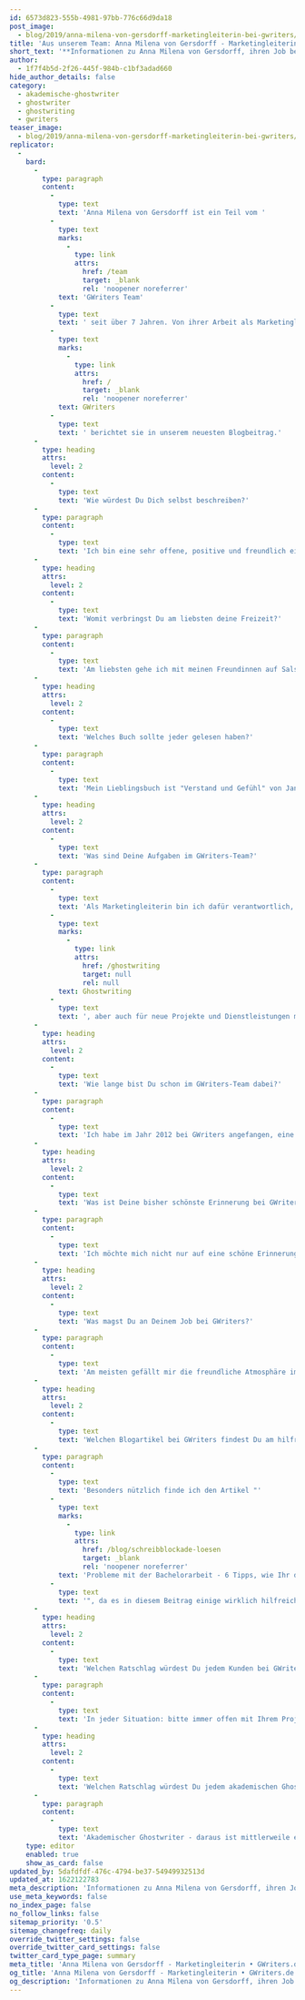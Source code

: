 ```yaml
---
id: 6573d823-555b-4981-97bb-776c66d9da18
post_image:
  - blog/2019/anna-milena-von-gersdorff-marketingleiterin-bei-gwriters/Anna_Milena_von_Gersdorff_Gwriters-1.jpg
title: 'Aus unserem Team: Anna Milena von Gersdorff - Marketingleiterin bei GWriters'
short_text: '**Informationen zu Anna Milena von Gersdorff, ihren Job bei GWriters, ihre Ratschläge an akademische Ghostwriter & Kunden der Ghostwriter-Agentur GWriters.**'
author:
  - 1f7f4b5d-2f26-445f-984b-c1bf3adad660
hide_author_details: false
category:
  - akademische-ghostwriter
  - ghostwriter
  - ghostwriting
  - gwriters
teaser_image:
  - blog/2019/anna-milena-von-gersdorff-marketingleiterin-bei-gwriters/Anna_Milena_von_Gersdorff_Gwriters-1.jpg
replicator:
  -
    bard:
      -
        type: paragraph
        content:
          -
            type: text
            text: 'Anna Milena von Gersdorff ist ein Teil vom '
          -
            type: text
            marks:
              -
                type: link
                attrs:
                  href: /team
                  target: _blank
                  rel: 'noopener noreferrer'
            text: 'GWriters Team'
          -
            type: text
            text: ' seit über 7 Jahren. Von ihrer Arbeit als Marketingleiterin bei '
          -
            type: text
            marks:
              -
                type: link
                attrs:
                  href: /
                  target: _blank
                  rel: 'noopener noreferrer'
            text: GWriters
          -
            type: text
            text: ' berichtet sie in unserem neuesten Blogbeitrag.'
      -
        type: heading
        attrs:
          level: 2
        content:
          -
            type: text
            text: 'Wie würdest Du Dich selbst beschreiben?'
      -
        type: paragraph
        content:
          -
            type: text
            text: 'Ich bin eine sehr offene, positive und freundlich eingestellte Person.'
      -
        type: heading
        attrs:
          level: 2
        content:
          -
            type: text
            text: 'Womit verbringst Du am liebsten deine Freizeit?'
      -
        type: paragraph
        content:
          -
            type: text
            text: 'Am liebsten gehe ich mit meinen Freundinnen auf Salsa-Parties, ich habe ja eine große Leidenschaft zum Tanzen. Ebenso mag ich es, Zeit mit meiner Familie zu verbringen, und nicht an letzter Stelle reise ich sehr gerne.'
      -
        type: heading
        attrs:
          level: 2
        content:
          -
            type: text
            text: 'Welches Buch sollte jeder gelesen haben?'
      -
        type: paragraph
        content:
          -
            type: text
            text: 'Mein Lieblingsbuch ist "Verstand und Gefühl" von Jane Austen.'
      -
        type: heading
        attrs:
          level: 2
        content:
          -
            type: text
            text: 'Was sind Deine Aufgaben im GWriters-Team?'
      -
        type: paragraph
        content:
          -
            type: text
            text: 'Als Marketingleiterin bin ich dafür verantwortlich, Vermarktungskonzepte für bestehende Leistung, wie das '
          -
            type: text
            marks:
              -
                type: link
                attrs:
                  href: /ghostwriting
                  target: null
                  rel: null
            text: Ghostwriting
          -
            type: text
            text: ', aber auch für neue Projekte und Dienstleistungen mit dem Team zu entwickeln und umzusetzen, sowie für die Markt- und Wettbewerbsbeobachtung. Ebenso unterstütze ich unsere gesamten Sales-Organisation bei allen marketingrelevanten Fragestellungen.'
      -
        type: heading
        attrs:
          level: 2
        content:
          -
            type: text
            text: 'Wie lange bist Du schon im GWriters-Team dabei?'
      -
        type: paragraph
        content:
          -
            type: text
            text: 'Ich habe im Jahr 2012 bei GWriters angefangen, eine meiner bislang besten Entscheidungen.'
      -
        type: heading
        attrs:
          level: 2
        content:
          -
            type: text
            text: 'Was ist Deine bisher schönste Erinnerung bei GWriters?'
      -
        type: paragraph
        content:
          -
            type: text
            text: 'Ich möchte mich nicht nur auf eine schöne Erinnerung beschränken aber besonders wird mir immer das Redesign unserer Webseite vor ein paar Jahren in Erinnerung bleiben. Dieses Projekt habe ich als Verantwortliche geleitetet und durch die tolle Mitarbeit aller Kollegen sind wir hier zu einem phänomenalen Ergebnis gekommen.'
      -
        type: heading
        attrs:
          level: 2
        content:
          -
            type: text
            text: 'Was magst Du an Deinem Job bei GWriters?'
      -
        type: paragraph
        content:
          -
            type: text
            text: 'Am meisten gefällt mir die freundliche Atmosphäre im Büro und die kreative Freiheit, die ich bei meinen Aufgaben habe.'
      -
        type: heading
        attrs:
          level: 2
        content:
          -
            type: text
            text: 'Welchen Blogartikel bei GWriters findest Du am hilfreichsten und warum?'
      -
        type: paragraph
        content:
          -
            type: text
            text: 'Besonders nützlich finde ich den Artikel "'
          -
            type: text
            marks:
              -
                type: link
                attrs:
                  href: /blog/schreibblockade-loesen
                  target: _blank
                  rel: 'noopener noreferrer'
            text: 'Probleme mit der Bachelorarbeit - 6 Tipps, wie Ihr die Schreibblockade lösen könnt'
          -
            type: text
            text: '", da es in diesem Beitrag einige wirklich hilfreiche Ratschläge gibt. Ich selber habe unter einer Schreibblockade gelitten, als ich meine Masterarbeit geschrieben habe und weiß, wie schwierig diese zu überwinden ist.'
      -
        type: heading
        attrs:
          level: 2
        content:
          -
            type: text
            text: 'Welchen Ratschlag würdest Du jedem Kunden bei GWriters geben?'
      -
        type: paragraph
        content:
          -
            type: text
            text: 'In jeder Situation: bitte immer offen mit Ihrem Projektmanager kommunizieren! Ihre Zufriedenheit hat für uns höchste Priorität, deswegen sind wir für jeden Kommentar und jede Anregung sehr dankbar.'
      -
        type: heading
        attrs:
          level: 2
        content:
          -
            type: text
            text: 'Welchen Ratschlag würdest Du jedem akademischen Ghostwriter bei GWriters geben?'
      -
        type: paragraph
        content:
          -
            type: text
            text: 'Akademischer Ghostwriter - daraus ist mittlerweile ein normalen Beruf geworden. Vergessen Sie daher nicht die Seriosität, Pünktlichkeit und Professionalität, die auch ansonsten an jedem Arbeitsplatz von Ihnen erwartet werden würde.'
    type: editor
    enabled: true
    show_as_card: false
updated_by: 5dafdfdf-476c-4794-be37-54949932513d
updated_at: 1622122783
meta_description: 'Informationen zu Anna Milena von Gersdorff, ihren Job bei GWriters, ihre Ratschläge an akademische Ghostwriter & Kunden der Ghostwriter-Agentur GWriters.'
use_meta_keywords: false
no_index_page: false
no_follow_links: false
sitemap_priority: '0.5'
sitemap_changefreq: daily
override_twitter_settings: false
override_twitter_card_settings: false
twitter_card_type_page: summary
meta_title: 'Anna Milena von Gersdorff - Marketingleiterin • GWriters.de'
og_title: 'Anna Milena von Gersdorff - Marketingleiterin • GWriters.de'
og_description: 'Informationen zu Anna Milena von Gersdorff, ihren Job bei GWriters, ihre Ratschläge an akademische Ghostwriter & Kunden der Ghostwriter-Agentur GWriters.'
---
```

